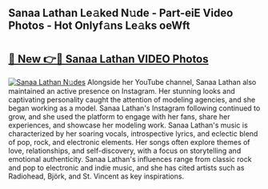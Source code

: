 ## Sanaa Lathan Le𝚊ked N𝚞de - Part-eiE Video Photos - Hot Onlyf𝚊ns Le𝚊ks oeWft

# <h2><a href="http://ab88230.deff.icu/?id=Sanaa+Lathan">🔗 New 👉🔴 Sanaa Lathan VIDEO Photos</a></h2>

[![Sanaa Lathan N𝚞des](https://i.imgur.com/rIISA9y.gif)](http://ab88230.deff.icu/?id=Sanaa+Lathan)
Alongside her YouTube channel, Sanaa Lathan also maintained an active presence on Instagram. Her stunning looks and captivating personality caught the attention of modeling agencies, and she began working as a model. Sanaa Lathan's Instagram following continued to grow, and she used the platform to engage with her fans, share her experiences, and showcase her modeling work. Sanaa Lathan's music is characterized by her soaring vocals, introspective lyrics, and eclectic blend of pop, rock, and electronic elements. Her songs often explore themes of love, relationships, and self-discovery, with a focus on storytelling and emotional authenticity. Sanaa Lathan's influences range from classic rock and pop to electronic and indie music, and she has cited artists such as Radiohead, Björk, and St. Vincent as key inspirations.
